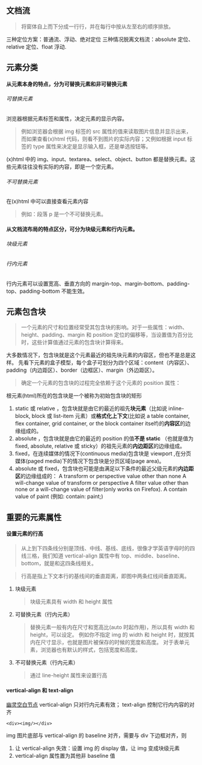 ## 文档流

> 将窗体自上而下分成一行行，并在每行中按从左至右的顺序排放。

三种定位方案：普通流、浮动、绝对定位
三种情况脱离文档流：absolute 定位、relative 定位、float 浮动.

## 元素分类

#### 从元素本身的特点，分为可替换元素和非可替换元素

###### 可替换元素

浏览器根据元素标签和属性，决定元素的显示内容。

> 例如浏览器会根据 img 标签的 src 属性的值来读取图片信息并显示出来，而如果查看(x)html 代码，则看不到图片的实际内容；又例如根据 input 标签的 type 属性来决定是显示输入框，还是单选按钮等。

(x)html 中的 img、input、textarea、select、object、button 都是替换元素。这些元素往往没有实际的内容，即是一个空元素。

###### 不可替换元素

在(x)html 中可以直接查看元素内容

> 例如：段落 p 是一个不可替换元素。

#### 从文档流布局的特点区分，可分为块级元素和行内元素。

###### 块级元素

###### 行内元素

行内元素可以设置宽高、垂直方向的 margin-top、margin-bottom、padding-top、padding-bottom 不能生效。

## 元素包含块

> 一个元素的尺寸和位置经常受其包含块的影响。对于一些属性：width、height、padding、margin 和 position 定位的偏移等，当设置值为百分比时，这些计算值通过元素的包含块计算得来。

大多数情况下，包含块就是这个元素最近的祖先块元素的内容区，但也不是总是这样。
先看下元素的盒子模型，每个盒子可划分为四个区域：content（内容区）、padding（内边距区）、border（边框区）、margin（外边距区）。

> 确定一个元素的包含块的过程完全依赖于这个元素的 position 属性：

根元素(html)所在的包含块是一个被称为初始包含块的矩形

1. static 或 relative ，包含块就是由它的最近的祖先**块元素**（比如说 inline-block, block 或 list-item 元素）或**格式化上下文**(比如说 a table container, flex container, grid container, or the block container itself)的**内容区**的边缘组成的。
2. absolute ，包含块就是由它的最近的 position 的值**不是 static** （也就是值为 fixed, absolute, relative 或 sticky）的祖先元素的**内边距区**的边缘组成。
3. fixed，在连续媒体的情况下(continuous media)包含块是 viewport ,在分页媒体(paged media)下的情况下包含块是分页区域(page area)。
4. absolute 或 fixed，包含块也可能是由满足以下条件的最近父级元素的**内边距区**的边缘组成的：
   A transform or perspective value other than none
   A will-change value of transform or perspective
   A filter value other than none or a will-change value of filter(only works on Firefox).
   A contain value of paint (例如: contain: paint;)

## 重要的元素属性

#### 设置元素的行高

> 从上到下四条线分别是顶线、中线、基线、底线，很像才学英语字母时的四线三格，我们知道 vertical-align 属性中有 top、middle、baseline、bottom，就是和这四条线相关。

> 行高是指上下文本行的基线间的垂直距离，即图中两条红线间垂直距离。

1. 块级元素
   > 块级元素具有 width 和 height 属性
2. 可替换元素（行内元素）
   > 替换元素一般有内在尺寸和宽高比(auto 时起作用)，所以具有 width 和 height，可以设定。
   > 例如你不指定 img 的 width 和 height 时，就按其内在尺寸显示，也就是图片被保存的时候的宽度和高度。
   > 对于表单元素，浏览器也有默认的样式，包括宽度和高度。
3. 不可替换元素（行内元素）
   > 通过 line-height 属性来设置行高

#### vertical-align 和 text-align

[幽灵空白节点](https://www.zhangxinxu.com/wordpress/2015/08/css-deep-understand-vertical-align-and-line-height/)
vertical-align 只对行内元素有效；
text-align 控制它行内内容的对齐

```
<div><img/></div>
```

img 图片底部与 vertical-align 的 baseline 对齐，需要与 div 下边框对齐，则

1. 让 vertical-align 失效：设置 img 的 display 值，让 img 变成块级元素
2. vertical-align 属性置为其他非 baseline 值
